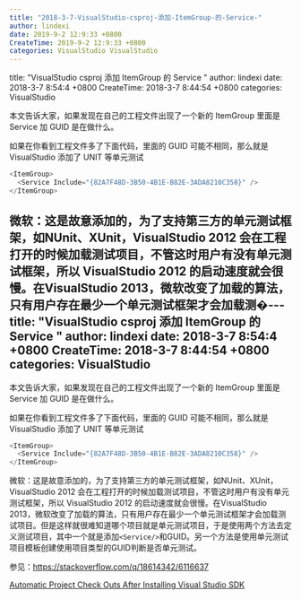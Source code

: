 ```yaml
---
title: "2018-3-7-VisualStudio-csproj-添加-ItemGroup-的-Service-"
author: lindexi
date: 2019-9-2 12:9:33 +0800
CreateTime: 2019-9-2 12:9:33 +0800
categories: VisualStudio VisualStudio
---
```


title: "VisualStudio csproj 添加 ItemGroup 的 Service "
author: lindexi
date: 2018-3-7 8:54:4 +0800
CreateTime: 2018-3-7 8:44:54 +0800
categories: VisualStudio

<!--more-->



本文告诉大家，如果发现在自己的工程文件出现了一个新的 ItemGroup 里面是 Service 加 GUID 是在做什么。

<!--more-->


<!-- csdn -->
<!-- 标签：VisualStudio -->

如果在你看到工程文件多了下面代码，里面的 GUID 可能不相同，那么就是 VisualStudio 添加了 UNIT 等单元测试

```csharp
<ItemGroup>
  <Service Include="{82A7F48D-3B50-4B1E-B82E-3ADA8210C358}" />
</ItemGroup>
```

微软：这是故意添加的，为了支持第三方的单元测试框架，如NUnit、XUnit，VisualStudio 2012 会在工程打开的时候加载测试项目，不管这时用户有没有单元测试框架，所以 VisualStudio 2012 的启动速度就会很慢。在VisualStudio 2013，微软改变了加载的算法，只有用户存在最少一个单元测试框架才会加载测�---
title: "VisualStudio csproj 添加 ItemGroup 的 Service "
author: lindexi
date: 2018-3-7 8:54:4 +0800
CreateTime: 2018-3-7 8:44:54 +0800
categories: VisualStudio
---

本文告诉大家，如果发现在自己的工程文件出现了一个新的 ItemGroup 里面是 Service 加 GUID 是在做什么。

<!--more-->


<!-- csdn -->
<!-- 标签：VisualStudio -->

如果在你看到工程文件多了下面代码，里面的 GUID 可能不相同，那么就是 VisualStudio 添加了 UNIT 等单元测试

```csharp
<ItemGroup>
  <Service Include="{82A7F48D-3B50-4B1E-B82E-3ADA8210C358}" />
</ItemGroup>
```

微软：这是故意添加的，为了支持第三方的单元测试框架，如NUnit、XUnit，VisualStudio 2012 会在工程打开的时候加载测试项目，不管这时用户有没有单元测试框架，所以 VisualStudio 2012 的启动速度就会很慢。在VisualStudio 2013，微软改变了加载的算法，只有用户存在最少一个单元测试框架才会加载测试项目。但是这样就很难知道哪个项目就是单元测试项目，于是使用两个方法去定义测试项目，其中一个就是添加`<Service/>`和GUID。另一个方法是使用单元测试项目模板创建使用项目类型的GUID判断是否单元测试。

参见：https://stackoverflow.com/q/18614342/6116637

[Automatic Project Check Outs After Installing Visual Studio SDK](https://www.richard-banks.org/2007/12/automatic-project-check-outs-after.html )

